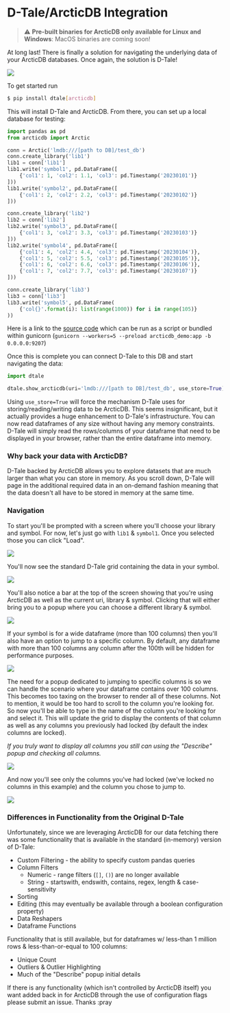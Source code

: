 # D-Tale/ArcticDB Integration

> ⚠️ **Pre-built binaries for ArcticDB only available for Linux and Windows**: MacOS binaries are coming soon!

At long last! There is finally a solution for navigating the underlying data of your ArcticDB databases. Once again, the solution is D-Tale!

[![](https://i.ytimg.com/vi/t-C_9Jw8tjI/maxresdefault.jpg)](https://youtu.be/t-C_9Jw8tjI "")

To get started run

```bash
$ pip install dtale[arcticdb]
```

This will install D-Tale and ArcticDB. From there, you can set up a local database for testing:

```python
import pandas as pd
from arcticdb import Arctic

conn = Arctic('lmdb:///[path to DB]/test_db')
conn.create_library('lib1')
lib1 = conn['lib1']
lib1.write('symbol1', pd.DataFrame([
    {'col1': 1, 'col2': 1.1, 'col3': pd.Timestamp('20230101')}
]))
lib1.write('symbol2', pd.DataFrame([
    {'col1': 2, 'col2': 2.2, 'col3': pd.Timestamp('20230102')}
]))

conn.create_library('lib2')
lib2 = conn['lib2']
lib2.write('symbol3', pd.DataFrame([
    {'col1': 3, 'col2': 3.3, 'col3': pd.Timestamp('20230103')}
]))
lib2.write('symbol4', pd.DataFrame([
    {'col1': 4, 'col2': 4.4, 'col3': pd.Timestamp('20230104')},
    {'col1': 5, 'col2': 5.5, 'col3': pd.Timestamp('20230105')},
    {'col1': 6, 'col2': 6.6, 'col3': pd.Timestamp('20230106')},
    {'col1': 7, 'col2': 7.7, 'col3': pd.Timestamp('20230107')}
]))

conn.create_library('lib3')
lib3 = conn['lib3']
lib3.write('symbol5', pd.DataFrame(
    {'col{}'.format(i): list(range(1000)) for i in range(105)}
))
```

Here is a link to the [source code](https://github.com/man-group/dtale/tree/master/docs/arcticdb/arcticdb_demo.py) which can be run as a script or bundled within gunicorn (`gunicorn --workers=5 --preload arcticdb_demo:app -b 0.0.0.0:9207`)


Once this is complete you can connect D-Tale to this DB and start navigating the data:
```python
import dtale

dtale.show_arcticdb(uri='lmdb:///[path to DB]/test_db', use_store=True)
```

Using `use_store=True` will force the mechanism D-Tale uses for storing/reading/writing data to be ArcticDB. This seems insignificant, but it actually provides a huge enhancement to D-Tale's infrastructure. You can now read dataframes of any size without having any memory constraints.  D-Tale will simply read the rows/columns of your dataframe that need to be displayed in your browser, rather than the entire dataframe into memory.

### Why back your data with ArcticDB?

D-Tale backed by ArcticDB allows you to explore datasets that are much larger than what you can store in memory. 
As you scroll down, D-Tale will page in the additional required data in an on-demand fashion meaning that the data doesn't all have to be stored in memory at the same time.

### Navigation

To start you'll be prompted with a screen where you'll choose your library and symbol. For now, let's just go with `lib1` & `symbol1`. Once you selected those you can click "Load".

![](https://raw.githubusercontent.com/aschonfeld/dtale-media/master/images/arcticdb/demo/library_symbol_selector.png)

You'll now see the standard D-Tale grid containing the data in your symbol.

![](https://raw.githubusercontent.com/aschonfeld/dtale-media/master/images/arcticdb/demo/arcticdb_symbol1.png)

You'll also notice a bar at the top of the screen showing that you're using ArcticDB as well as the current uri, library & symbol. Clicking that will either bring you to a popup where you can choose a different library & symbol.

![](https://raw.githubusercontent.com/aschonfeld/dtale-media/master/images/arcticdb/demo/arcticdb_symbol1_selector.png)

If your symbol is for a wide dataframe (more than 100 columns) then you'll also have an option to jump to a specific column. By default, any dataframe with more than 100 columns any column after the 100th will be hidden for performance purposes.

![](https://raw.githubusercontent.com/aschonfeld/dtale-media/master/images/arcticdb/demo/arcticdb_symbol5.png)

The need for a popup dedicated to jumping to specific columns is so we can handle the scenario where your dataframe contains over 100 columns. This becomes too taxing on the browser to render all of these columns. Not to mention, it would be too hard to scroll to the column you're looking for. So now you'll be able to type in the name of the column you're looking for and select it.  This will update the grid to display the contents of that column as well as any columns you previously had locked (by default the index columns are locked).

_If you truly want to display all columns you still can using the "Describe" popup and checking all columns._

![](https://raw.githubusercontent.com/aschonfeld/dtale-media/master/images/arcticdb/demo/arcticdb_symbol5_jump.png)

And now you'll see only the columns you've had locked (we've locked no columns in this example) and the column you chose to jump to.

![](https://raw.githubusercontent.com/aschonfeld/dtale-media/master/images/arcticdb/demo/arcticdb_symbol5_col100.png)

### Differences in Functionality from the Original D-Tale

Unfortunately, since we are leveraging ArcticDB for our data fetching there was some functionality that is available in the standard (in-memory) version of D-Tale:
* Custom Filtering - the ability to specify custom pandas queries
* Column Filters
  * Numeric - range filters (`[]`, `()`) are no longer available
  * String - startswith, endswith, contains, regex, length & case-sensitivity
* Sorting
* Editing (this may eventually be available through a boolean configuration property)
* Data Reshapers
* Dataframe Functions

Functionality that is still available, but for dataframes w/ less-than 1 million rows & less-than-or-equal to 100 columns:
* Unique Count
* Outliers & Outlier Highlighting
* Much of the "Describe" popup initial details

If there is any functionality (which isn't controlled by ArcticDB itself) you want added back in for ArcticDB through the use of configuration flags please submit an issue. Thanks :pray
